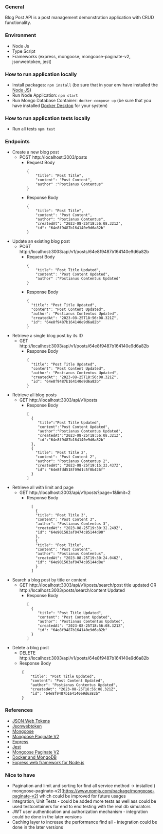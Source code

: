 ### General

Blog Post API is a post management demonstration application with CRUD functionality.

### Environment

- Node Js
- Type Script
- Frameworks (express, mongoose, mongoose-paginate-v2, jsonwebtoken, jest)

### How to run application locally

- Install packages: `npm install` (be sure that in your env have installed the [Node JS](https://nodejs.org/en/docs/guides/getting-started-guide))
- Run Node Application: `npm start`
- Run Mongo Database Container: `docker-compose up` (be sure that you have
  installed [Docker Desktop](https://www.docker.com/products/docker-desktop/) for your system)

### How to run application tests locally

- Run all tests `npm test`

### Endpoints

- Create a new blog post
    - POST http://localhost:3003/posts
        - Request Body
            ```
            {
                "title": "Post Title",
                "content": "Post Content",
                "author" :"Postianus Contentus"
            }
            ```
        - Response Body
            ```
            {
                "title": "Post Title",
                "content": "Post Content",
                "author": "Postianus Contentus",
                "createdAt": "2023-08-25T18:56:08.321Z",
                "id": "64e8f9487b164140e9d6a82b"
            }
            ```
- Update an existing blog post
    - POST http://localhost:3003/api/v1/posts/64e8f9487b164140e9d6a82b
        - Request Body
            ```
            {
                "title": "Post Title Updated",
                "content": "Post Content Updated",
                "author" :"Postianus Contentus Updated"
            }
            ```
        - Response Body
            ```
          {
              "title": "Post Title Updated",
              "content": "Post Content Updated",
              "author": "Postianus Contentus Updated",
              "createdAt": "2023-08-25T18:56:08.321Z",
              "id": "64e8f9487b164140e9d6a82b"
          }
          ```
- Retrieve a single blog post by its ID
    - GET http://localhost:3003/api/v1/posts/64e8f9487b164140e9d6a82b
        - Response Body
            ```
            {
              "title": "Post Title Updated",
              "content": "Post Content Updated",
              "author": "Postianus Contentus Updated",
              "createdAt": "2023-08-25T18:56:08.321Z",
              "id": "64e8f9487b164140e9d6a82b"
            }
          ```
- Retrieve all blog posts
    - GET http://localhost:3003/api/v1/posts
        - Response Body
          ```
          [
            {
               "title":"Post Title Updated",
               "content":"Post Content Updated",
               "author":"Postianus Contentus Updated",
               "createdAt":"2023-08-25T18:56:08.321Z",
               "id":"64e8f9487b164140e9d6a82b"
            },
            {
              "title": "Post Title 2",
              "content": "Post Content 2",
              "author": "Postianus Contentus 2",
              "createdAt": "2023-08-25T19:15:33.437Z",
              "id": "64e8fdd518f09d1c5f0b426f"
            }
          ]
          ```
- Retrieve all with limit and page
    - GET http://localhost:3003/api/v1/posts?page=1&limit=2
        - Response Body
          ```
            [
              {
              "title": "Post Title 3",
              "content": "Post Content 3",
              "author": "Postianus Contentus 3",
              "createdAt": "2023-08-25T19:30:32.249Z",
              "id": "64e901583af0474c85144d90"
              },
              {
              "title": "Post Title",
              "content": "Post Content",
              "author": "Postianus Contentus",
              "createdAt": "2023-08-25T19:30:24.046Z",
              "id": "64e901503af0474c85144d8e"
              }
            ]
          ```
- Search a blog post by title or content
    - GET http://localhost:3003/api/v1/posts/search/post title updated OR http://localhost:3003/posts/search/content Updated
        - Response Body
          ```
          [
            {
               "title": "Post Title Updated",
               "content": "Post Content Updated",
               "author": "Postianus Contentus Updated",
               "createdAt": "2023-08-25T18:56:08.321Z",
               "id": "64e8f9487b164140e9d6a82b"
            }
          ]
          ```
- Delete a blog post
    - DELETE http://localhost:3003/api/v1/posts/64e8f9487b164140e9d6a82b
    - Response Body
      ```
       {
           "title": "Post Title Updated",
           "content": "Post Content Updated",
           "author": "Postianus Contentus Updated",
           "createdAt": "2023-08-25T18:56:08.321Z",
           "id": "64e8f9487b164140e9d6a82b"
       }
      ```

### References

- [JSON Web Tokens](https://jwt.io/)
- [Jsonwebtoken](https://www.npmjs.com/package/jsonwebtoken)
- [Mongoose](https://www.npmjs.com/package/mongoose)
- [Mongoose Paginate V2](https://www.npmjs.com/package/mongoose-paginate-v2)
- [Express](https://www.npmjs.com/package/express)
- [Jest](https://www.npmjs.com/package/jest)
- [Mongoose Paginate V2](https://www.npmjs.com/package/mongoose-paginate-v2)
- [Docker and MongoDB](https://www.mongodb.com/compatibility/docker)
- [Express web framework for Node.js](https://expressjs.com/)


### Nice to have

- Pagination and limit and sorting for find all service method -> installed (
  mongoose-paginate-v2)[https://www.npmjs.com/package/mongoose-paginate-v2] which could be improved for future usages
- Integration, Unit Tests - could be added more tests as well ass could be used testcontainers for end to end testing
  with the real db simulators
- JWT user authentication and authorization mechanism - integration could be done in the later versions
- Caching layer to increase the performance find all - integration could be done in the later versions
